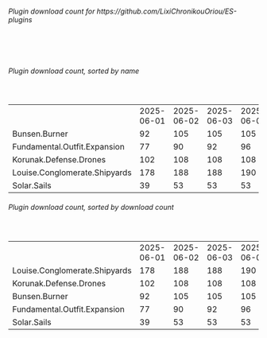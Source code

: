 <h6>Plugin download count for https://github.com/LixiChronikouOriou/ES-plugins</h6><br>
<br>
<h6>Plugin download count, sorted by name</h6><sub><sup><br>
<table>
	<tr>
		<td></td>
		<td>2025-06-01</td>
		<td>2025-06-02</td>
		<td>2025-06-03</td>
		<td>2025-06-04</td>
		<td>2025-06-05</td>
		<td>2025-06-06</td>
		<td>2025-06-07</td>
		<td>today +</td>
	</tr>
	<tr>
		<td>Bunsen.Burner</td>
		<td>92</td>
		<td>105</td>
		<td>105</td>
		<td>105</td>
		<td>107</td>
		<td>107</td>
		<td>109</td>
		<td>+ 2</td>
	</tr>
	<tr>
		<td>Fundamental.Outfit.Expansion</td>
		<td>77</td>
		<td>90</td>
		<td>92</td>
		<td>96</td>
		<td>98</td>
		<td>100</td>
		<td>102</td>
		<td>+ 2</td>
	</tr>
	<tr>
		<td>Korunak.Defense.Drones</td>
		<td>102</td>
		<td>108</td>
		<td>108</td>
		<td>108</td>
		<td>108</td>
		<td>110</td>
		<td>112</td>
		<td>+ 2</td>
	</tr>
	<tr>
		<td>Louise.Conglomerate.Shipyards</td>
		<td>178</td>
		<td>188</td>
		<td>188</td>
		<td>190</td>
		<td>190</td>
		<td>192</td>
		<td>194</td>
		<td>+ 2</td>
	</tr>
	<tr>
		<td>Solar.Sails</td>
		<td>39</td>
		<td>53</td>
		<td>53</td>
		<td>53</td>
		<td>55</td>
		<td>55</td>
		<td>57</td>
		<td>+ 2</td>
	</tr>
</table>
</sub></sup>
<h6>Plugin download count, sorted by download count</h6><sub><sup><br>
<table>
	<tr>
		<td></td>
		<td>2025-06-01</td>
		<td>2025-06-02</td>
		<td>2025-06-03</td>
		<td>2025-06-04</td>
		<td>2025-06-05</td>
		<td>2025-06-06</td>
		<td>2025-06-07</td>
		<td>today +</td>
	</tr>
	<tr>
		<td>Louise.Conglomerate.Shipyards</td>
		<td>178</td>
		<td>188</td>
		<td>188</td>
		<td>190</td>
		<td>190</td>
		<td>192</td>
		<td>194</td>
		<td>+ 2</td>
	</tr>
	<tr>
		<td>Korunak.Defense.Drones</td>
		<td>102</td>
		<td>108</td>
		<td>108</td>
		<td>108</td>
		<td>108</td>
		<td>110</td>
		<td>112</td>
		<td>+ 2</td>
	</tr>
	<tr>
		<td>Bunsen.Burner</td>
		<td>92</td>
		<td>105</td>
		<td>105</td>
		<td>105</td>
		<td>107</td>
		<td>107</td>
		<td>109</td>
		<td>+ 2</td>
	</tr>
	<tr>
		<td>Fundamental.Outfit.Expansion</td>
		<td>77</td>
		<td>90</td>
		<td>92</td>
		<td>96</td>
		<td>98</td>
		<td>100</td>
		<td>102</td>
		<td>+ 2</td>
	</tr>
	<tr>
		<td>Solar.Sails</td>
		<td>39</td>
		<td>53</td>
		<td>53</td>
		<td>53</td>
		<td>55</td>
		<td>55</td>
		<td>57</td>
		<td>+ 2</td>
	</tr>
</table>
</sub></sup>

